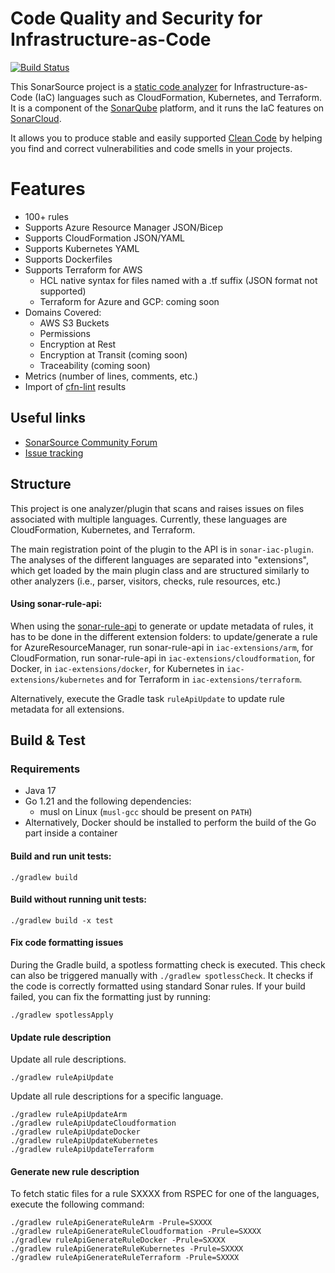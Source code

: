 Code Quality and Security for Infrastructure-as-Code
==========
[![Build Status](https://api.cirrus-ci.com/github/SonarSource/sonar-iac.svg?branch=master)](https://cirrus-ci.com/github/SonarSource/sonar-iac)

This SonarSource project is a [static code analyzer](https://en.wikipedia.org/wiki/Static_program_analysis) for Infrastructure-as-Code (IaC) languages such as CloudFormation, Kubernetes, and Terraform.
It is a component of the [SonarQube](https://www.sonarqube.org/) platform, and it runs the IaC features on [SonarCloud](https://sonarcloud.io/).

It allows you to produce stable and easily supported [Clean Code](https://www.sonarsource.com/solutions/clean-code/?utm_medium=referral&utm_source=github&utm_campaign=clean-code&utm_content=sonar-iac) by helping you find and correct vulnerabilities and code smells in your projects.

# Features
* 100+ rules
* Supports Azure Resource Manager JSON/Bicep
* Supports CloudFormation JSON/YAML
* Supports Kubernetes YAML
* Supports Dockerfiles
* Supports Terraform for AWS
  * HCL native syntax for files named with a .tf suffix (JSON format not supported)
  * Terraform for Azure and GCP: coming soon
* Domains Covered:
  * AWS S3 Buckets
  * Permissions
  * Encryption at Rest
  * Encryption at Transit (coming soon)
  * Traceability (coming soon)
* Metrics (number of lines, comments, etc.)
* Import of [cfn-lint](https://community.sonarsource.com/t/sonarcloud-can-scan-terraform-and-cloudformation-files-cfn-lint-support/48550) results

## Useful links

* [SonarSource Community Forum](https://community.sonarsource.com/)
* [Issue tracking](https://jira.sonarsource.com/projects/SONARIAC)

## Structure
This project is one analyzer/plugin that scans and raises issues on files associated with multiple languages. Currently, these languages are CloudFormation, Kubernetes, and Terraform.

The main registration point of the plugin to the API is in `sonar-iac-plugin`. The analyses of the different languages are separated into "extensions", 
which get loaded by the main plugin class and are structured similarly to other analyzers (i.e., parser, visitors, checks, rule resources, etc.)

#### Using sonar-rule-api:

When using the [sonar-rule-api](https://github.com/SonarSource/sonar-rule-api) to generate or update metadata of rules, 
it has to be done in the different extension folders: to update/generate a rule
for AzureResourceManager, run sonar-rule-api in `iac-extensions/arm`, 
for CloudFormation, run sonar-rule-api in `iac-extensions/cloudformation`, 
for Docker, in `iac-extensions/docker`,
for Kubernetes in `iac-extensions/kubernetes` and 
for Terraform in `iac-extensions/terraform`.

Alternatively, execute the Gradle task `ruleApiUpdate` to update rule metadata for all extensions.

## Build & Test

### Requirements
* Java 17
* Go 1.21 and the following dependencies:
  * musl on Linux (`musl-gcc` should be present on `PATH`)
* Alternatively, Docker should be installed to perform the build of the Go part inside a container

#### Build and run unit tests:
```shell
./gradlew build
```

#### Build without running unit tests:

```shell
./gradlew build -x test
```

#### Fix code formatting issues

During the Gradle build, a spotless formatting check is executed.
This check can also be triggered manually with `./gradlew spotlessCheck`.
It checks if the code is correctly formatted using standard Sonar rules.
If your build failed, you can fix the formatting just by running:

```shell
./gradlew spotlessApply
```

#### Update rule description

Update all rule descriptions.

```shell
./gradlew ruleApiUpdate
```

Update all rule descriptions for a specific language.

```shell
./gradlew ruleApiUpdateArm
./gradlew ruleApiUpdateCloudformation
./gradlew ruleApiUpdateDocker
./gradlew ruleApiUpdateKubernetes
./gradlew ruleApiUpdateTerraform
```

#### Generate new rule description

To fetch static files for a rule SXXXX from RSPEC for one of the languages, execute the following command:
```shell
./gradlew ruleApiGenerateRuleArm -Prule=SXXXX
./gradlew ruleApiGenerateRuleCloudformation -Prule=SXXXX
./gradlew ruleApiGenerateRuleDocker -Prule=SXXXX
./gradlew ruleApiGenerateRuleKubernetes -Prule=SXXXX
./gradlew ruleApiGenerateRuleTerraform -Prule=SXXXX
```

